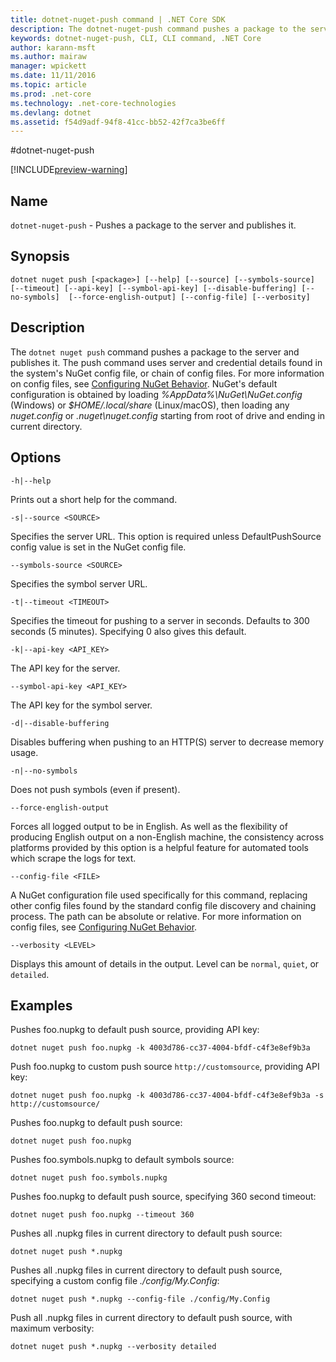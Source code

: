 ```yaml
---
title: dotnet-nuget-push command | .NET Core SDK
description: The dotnet-nuget-push command pushes a package to the server and publishes it. 
keywords: dotnet-nuget-push, CLI, CLI command, .NET Core
author: karann-msft
ms.author: mairaw
manager: wpickett
ms.date: 11/11/2016
ms.topic: article
ms.prod: .net-core
ms.technology: .net-core-technologies
ms.devlang: dotnet
ms.assetid: f54d9adf-94f8-41cc-bb52-42f7ca3be6ff
---
```


#dotnet-nuget-push

[!INCLUDE[preview-warning](../../../includes/warning.md)]

## Name 
`dotnet-nuget-push` - Pushes a package to the server and publishes it. 

## Synopsis

`dotnet nuget push [<package>] [--help] [--source] [--symbols-source] 
    [--timeout] [--api-key] [--symbol-api-key] [--disable-buffering] [--no-symbols] 
    [--force-english-output] [--config-file] [--verbosity]`

## Description

The `dotnet nuget push` command pushes a package to the server and publishes it. 
The push command uses server and credential details found in the system's NuGet config file, or chain of config files. For more information on config files, see [Configuring NuGet Behavior](https://docs.nuget.org/ndocs/consume-packages/configuring-nuget-behavior). 
NuGet's default configuration is obtained by loading *%AppData%\NuGet\NuGet.config* (Windows) or *$HOME/.local/share* (Linux/macOS), then loading any *nuget.config* or *.nuget\nuget.config* 
starting from root of drive and ending in current directory.

## Options

`-h|--help`

Prints out a short help for the command.  

`-s|--source <SOURCE>`

Specifies the server URL. This option is required unless DefaultPushSource config value is set in the NuGet config file.

`--symbols-source <SOURCE>`

Specifies the symbol server URL.

`-t|--timeout <TIMEOUT>`

Specifies the timeout for pushing to a server in seconds. Defaults to 300 seconds (5 minutes). Specifying 0 also gives this default.

`-k|--api-key <API_KEY>`

The API key for the server.

`--symbol-api-key <API_KEY>`

The API key for the symbol server.

`-d|--disable-buffering`

Disables buffering when pushing to an HTTP(S) server to decrease memory usage.

`-n|--no-symbols`

Does not push symbols (even if present).

`--force-english-output`

Forces all logged output to be in English. As well as the flexibility of producing English output on a non-English machine, the consistency across platforms provided by this option is a helpful feature for 
automated tools which scrape the logs for text.

`--config-file <FILE>`

A NuGet configuration file used specifically for this command, replacing other config files found by the standard config file discovery and chaining process. 
The path can be absolute or relative.
For more information on config files, see [Configuring NuGet Behavior](https://docs.nuget.org/ndocs/consume-packages/configuring-nuget-behavior). 

`--verbosity <LEVEL>`

Displays this amount of details in the output. Level can be `normal`, `quiet`, or `detailed`.

## Examples

Pushes foo.nupkg to default push source, providing API key:

`dotnet nuget push foo.nupkg -k 4003d786-cc37-4004-bfdf-c4f3e8ef9b3a`

Push foo.nupkg to custom push source `http://customsource`, providing API key:

`dotnet nuget push foo.nupkg -k 4003d786-cc37-4004-bfdf-c4f3e8ef9b3a -s http://customsource/` 

Pushes foo.nupkg to default push source:

`dotnet nuget push foo.nupkg` 

Pushes foo.symbols.nupkg to default symbols source:

`dotnet nuget push foo.symbols.nupkg`

Pushes foo.nupkg to default push source, specifying 360 second timeout:

`dotnet nuget push foo.nupkg --timeout 360`

Pushes all .nupkg files in current directory to default push source:

`dotnet nuget push *.nupkg`

Pushes all .nupkg files in current directory to default push source, specifying a custom config file *./config/My.Config*:

`dotnet nuget push *.nupkg --config-file ./config/My.Config`

Push all .nupkg files in current directory to default push source, with maximum verbosity:

`dotnet nuget push *.nupkg --verbosity detailed`
